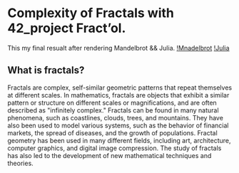 # Complexity of Fractals with 42_project Fract’ol.
  This my final resualt after rendering Mandelbrot && Julia.
  [!Mnadelbrot](https://github.com/MEDBOUAYOUNE/42_fract-ol/blob/main/images/Screen%20Shot%202023-03-17%20at%204.05.28%20PM.png)
  [!Julia](https://github.com/MEDBOUAYOUNE/42_fract-ol/blob/main/images/Screen%20Shot%202023-03-16%20at%2010.13.45%20PM.png)
  
  ## What is fractals?
 
  Fractals are complex, self-similar geometric patterns that repeat themselves at different scales. In mathematics, fractals are objects that exhibit a similar pattern or structure on different scales or magnifications, and are often described as "infinitely complex." Fractals can be found in many natural phenomena, such as coastlines, clouds, trees, and mountains. They have also been used to model various systems, such as the behavior of financial markets, the spread of diseases, and the growth of populations. Fractal geometry has been used in many different fields, including art, architecture, computer graphics, and digital image compression. The study of fractals has also led to the development of new mathematical techniques and theories.

  
